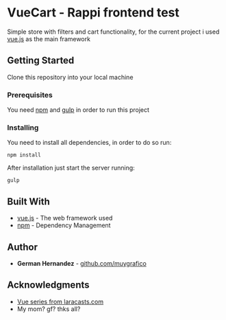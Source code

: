 # VueCart - Rappi frontend test

Simple store with filters and cart functionality, for the current project i used [vue.js](https://www.vuejs.org) as the main framework


## Getting Started

Clone this repository into your local machine

### Prerequisites

You need [npm](https://www.npmjs.com) and  [gulp](http://gulpjs.com/) in order to run this project

### Installing

You need to install all dependencies, in order to do so run:

```
npm install
```

After installation just start the server running:

```
gulp
```

## Built With

* [vue.js](https://www.vuejs.org) - The web framework used
* [npm](https://www.npmjs.com) - Dependency Management

## Author

* **German Hernandez** - [github.com/muygrafico](https://github.com/muygrafico)


## Acknowledgments

* [Vue series from laracasts.com](https://laracasts.com/series/learn-vue-2-step-by-step)  
* My mom? gf? thks all?
